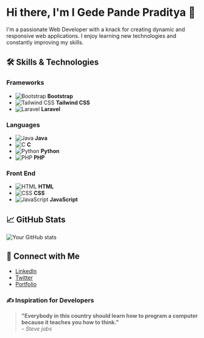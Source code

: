 # Hi there, I'm I Gede Pande Praditya 👋

I'm a passionate Web Developer with a knack for creating dynamic and responsive web applications. I enjoy learning new technologies and constantly improving my skills.

## 🛠 Skills & Technologies

### Frameworks
- ![Bootstrap](https://img.shields.io/badge/Bootstrap-563D7C?style=for-the-badge&logo=bootstrap&logoColor=white) **Bootstrap**
- ![Tailwind CSS](https://img.shields.io/badge/TailwindCSS-38B2AC?style=for-the-badge&logo=tailwind-css&logoColor=white) **Tailwind CSS**
- ![Laravel](https://img.shields.io/badge/Laravel-FF2D20?style=for-the-badge&logo=laravel&logoColor=white) **Laravel**

### Languages
- ![Java](https://img.shields.io/badge/Java-ED8B00?style=for-the-badge&logo=java&logoColor=white) **Java**
- ![C](https://img.shields.io/badge/C-00599C?style=for-the-badge&logo=c&logoColor=white) **C**
- ![Python](https://img.shields.io/badge/Python-3776AB?style=for-the-badge&logo=python&logoColor=white) **Python**
- ![PHP](https://img.shields.io/badge/PHP-777BB4?style=for-the-badge&logo=php&logoColor=white) **PHP**

### Front End
- ![HTML](https://img.shields.io/badge/HTML5-E34F26?style=for-the-badge&logo=html5&logoColor=white) **HTML**
- ![CSS](https://img.shields.io/badge/CSS3-1572B6?style=for-the-badge&logo=css3&logoColor=white) **CSS**
- ![JavaScript](https://img.shields.io/badge/JavaScript-F7DF1E?style=for-the-badge&logo=javascript&logoColor=black) **JavaScript**

## 📈 GitHub Stats

![Your GitHub stats](https://github-readme-stats.vercel.app/api?username=PandePraditya&show_icons=true&theme=radical)

## 🔗 Connect with Me

- [LinkedIn](https://www.linkedin.com/in/yourprofile/)
- [Twitter](https://twitter.com/yourprofile)
- [Portfolio](https://yourportfolio.com)

### ✍️ Inspiration for Developers

> **"Everybody in this country should learn how to program a computer because it teaches you how to think."**  
> – *Steve jobs*

<!-- Proudly created with GPRM ( https://gprm.itsvg.in ) -->
